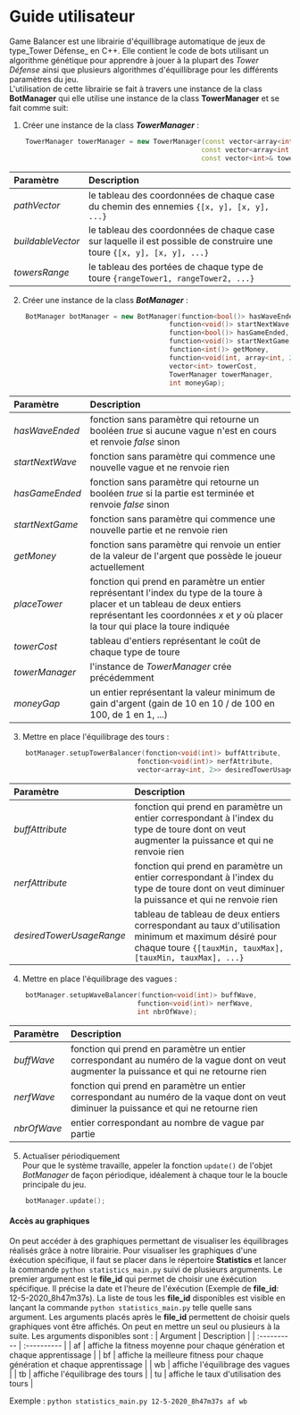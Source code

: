 # Guide utilisateur

Game Balancer est une librairie d'équillibrage automatique de jeux de type_Tower Défense_ en C++. Elle contient le code de bots utilisant un algorithme génétique pour apprendre à jouer à la plupart des _Tower Défense_ ainsi que plusieurs algorithmes d'équillibrage pour les différents paramètres du jeu.  
L'utilisation de cette librairie se fait à travers une instance de la class **BotManager** qui elle utilise une instance de la class **TowerManager** et se fait comme suit:



1. Créer une instance de la class _**TowerManager**_ :
```Cpp
	TowerManager towerManager = new TowerManager(const vector<array<int, 2>>& pathVector,
												const vector<array<int, 2>>& buildableVector,
												const vector<int>& towersRange);
```
| Paramètre | Description	|
| :-----	| :---------	|
| _pathVector_	| le tableau des coordonnées de chaque case du chemin des ennemies `{[x, y], [x, y], ...}`	|
| _buildableVector_	| le tableau des coordonnées de chaque case sur laquelle il est possible de construire une toure `{[x, y], [x, y], ...}`	|
| _towersRange_	| le tableau des portées de chaque type de toure `{rangeTower1, rangeTower2, ...}`	|



2. Créer une instance de la class _**BotManager**_ :
```Cpp
	BotManager botManager = new BotManager(function<bool()> hasWaveEnded,
										function<void()> startNextWave,
										function<bool()> hasGameEnded,
										function<void()> startNextGame,
										function<int()> getMoney,
										function<void(int, array<int, 2>)> placeTower,
										vector<int> towerCost,
										TowerManager towerManager,
										int moneyGap);
```
| Paramètre | Description	|
| :-----	| :---------	|
| _hasWaveEnded_	| fonction sans paramètre qui retourne un booléen _true_ si aucune vague n'est en cours et renvoie _false_ sinon	|
| _startNextWave_	| fonction sans paramètre qui commence une nouvelle vague et ne renvoie rien	|
| _hasGameEnded_	| fonction sans paramètre qui retourne un booléen _true_ si la partie est terminée et renvoie _false_ sinon	|
| _startNextGame_	| fonction sans paramètre qui commence une nouvelle partie et ne renvoie rien	|
| _getMoney_	| fonction sans paramètre qui renvoie un entier de la valeur de l'argent que possède le joueur actuellement	|
| _placeTower_	| fonction qui prend en paramètre un entier représentant l'index du type de la toure à placer et un tableau de deux entiers représentant les coordonnées _x_ et _y_ où placer la tour qui place la toure indiquée 	|
| _towerCost_	| tableau d'entiers représentant le coût de chaque type de toure	|
| _towerManager_	| l'instance de _TowerManager_ crée précédemment	|
| _moneyGap_	| un entier représentant la valeur minimum de gain d'argent (gain de 10 en 10 / de 100 en 100, de 1 en 1, ...)	|



3. Mettre en place l'équilibrage des tours :
```Cpp
	botManager.setupTowerBalancer(fonction<void(int)> buffAttribute,
								fonction<void(int)> nerfAttribute,
								vector<array<int, 2>> desiredTowerUsageRange);
```
| Paramètre | Description	|
| :-----	| :---------	|
| _buffAttribute_	| fonction qui prend en paramètre un entier correspondant à l'index du type de toure dont on veut augmenter la puissance et qui ne renvoie rien	|
| _nerfAttribute_	| fonction qui prend en paramètre un entier correspondant à l'index du type de toure dont on veut diminuer la puissance et qui ne renvoie rien	|
| _desiredTowerUsageRange_	| tableau de tableau de deux entiers correspondant au taux d'utilisation minimum et maximum désiré pour chaque toure `{[tauxMin, tauxMax], [tauxMin, tauxMax], ...}`	|



4. Mettre en place l'équilibrage des vagues :
```Cpp
	botManager.setupWaveBalancer(function<void(int)> buffWave,
								function<void(int)> nerfWave,
								int nbrOfWave);
```
| Paramètre   | Description |
| :---------- | :---------- |
| _buffWave_  | fonction qui prend en paramètre un entier correspondant au numéro de la vague dont on veut augmenter la puissance et qui ne retourne rien |
| _nerfWave_  | fonction qui prend en paramètre un entier correspondant au numéro de la vaque dont on veut diminuer la puissance et qui ne retourne rien |
| _nbrOfWave_ | entier correspondant au nombre de vague par partie |



5. Actualiser périodiquement  
Pour que le système travaille, appeler la fonction `update()` de l'objet _BotManager_ de façon périodique, idéalement à chaque tour le la boucle principale du jeu.
```Cpp
	botManager.update();
```

#### Accès au graphiques

On peut accéder à des graphiques permettant de visualiser les équilibrages réalisés grâce à notre librairie. Pour visualiser les graphiques d'une éxécution spécifique, il faut se placer dans le répertoire **Statistics** et lancer la commande `python statistics_main.py` suivi de plusieurs arguments. Le premier argument est le **file_id** qui permet de choisir une éxécution spécifique. Il précise la date et l'heure de l'éxécution (Exemple de **file_id**: 12-5-2020_8h47m37s). La liste de tous les **file_id** disponibles est visible en lançant la commande `python statistics_main.py` telle quelle sans argument. Les arguments placés après le **file_id** permettent de choisir quels graphiques vont être affichés. On peut en mettre un seul ou plusieurs à la suite. Les arguments disponibles sont : 
| Argument   | Description |
| :---------- | :---------- |
| af  | affiche la fitness moyenne pour chaque génération et chaque apprentissage |
| bf  | affiche la meilleure fitness pour chaque génération et chaque apprentissage |
| wb | affiche l'équilibrage des vagues |
| tb | affiche l'équilibrage des tours |
| tu | affiche le taux d'utilisation des tours |

Exemple : `python statistics_main.py 12-5-2020_8h47m37s af wb`

